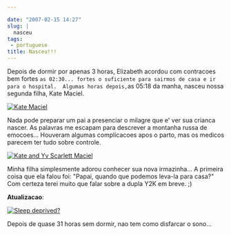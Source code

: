 ```yaml
---

date: "2007-02-15 14:27"
slug: |
  nasceu
tags:
 - portuguese
title: Nasceu!!!
---
```


Depois de dormir por apenas 3 horas, Elizabeth acordou com contracoes
bem fortes
`as 02:30... fortes o suficiente para sairmos de casa e ir para o hospital.  Algumas horas depois,`as
05:18 da manha, nasceu nossa segunda filha, Kate Maciel.

[![Kate
Maciel](http://farm1.static.flickr.com/157/391029132_aa0fdb738d.jpg)](http://www.flickr.com/photos/25563799@N00/391029132/)

Nada pode preparar um pai a presenciar o milagre que e' ver sua crianca
nascer. As palavras me escapam para descrever a montanha russa de
emocoes... Houveram algumas complicacoes apos o parto, mas os medicos
parecem ter tudo sobre controle.

[![Kate and Yv Scarlett
Maciel](http://farm1.static.flickr.com/164/391029133_dab2f4ddf0_o.jpg)](http://www.flickr.com/photos/25563799@N00/391029133/)

Minha filha simplesmente adorou conhecer sua nova irmazinha... A
primeira coisa que ela falou foi: "Papai, quando que podemos leva-la
para casa?" Com certeza terei muito que falar sobre a dupla Y2K em
breve. ;)

**Atualizacao**:

[![Sleep
deprived?](http://farm1.static.flickr.com/188/391384813_4e7903fe69.jpg)](http://www.flickr.com/photos/25563799@N00/391384813/)

Depois de quase 31 horas sem dormir, nao tem como disfarcar o sono...
